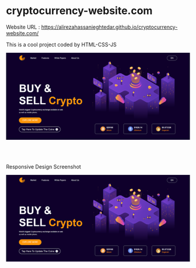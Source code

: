 # cryptocurrency-website.com

Website URL : https://alirezahassanieghtedar.github.io/cryptocurrency-website.com/ <br>

This is a cool project coded by HTML-CSS-JS

![Website Screenshot](cryptocurrency-website.com.png)

<br><br>

Responsive Design Screenshot 


![Website Screenshot](cryptocurrency-website.com.png)
